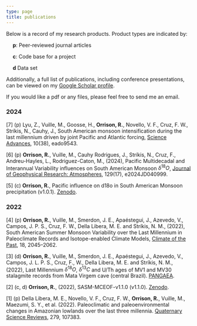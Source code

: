 ```yaml
---
type: page
title: publications
---
```


Below is a record of my research products. Product types are indicated by:

&emsp; **p**: Peer-reviewed journal articles

&emsp; **c**: Code base for a project

&emsp; **d** Data set

Additionally, a full list of publications, including conference presentations, can be viewed on my <a href="https://scholar.google.com/citations?user=Iy7JmM8AAAAJ&hl=en&oi=sra" target="_blank">Google Scholar profile</a>.

If you would like a pdf or any files, please feel free to send me an email. 

### 2024
[7] (p) Lyu, Z., Vuille, M., Goosse, H., **Orrison, R.**, Novello, V. F., Cruz, F. W., Strı́kis, N., Cauhy, J., South American monsoon intensification during the last millennium driven by joint Pacific and Atlantic forcing, <a href="https://doi.org/10.1126/sciadv.ado9543" target="_blanks">Science Advances</a>, 10(38), eado9543. 

[6] (p) **Orrison, R.**, Vuille, M., Cauhy Rodrigues, J., Strı́kis, N., Cruz, F., Andreu-Hayles, L., Rodriguez-Caton, M., (2024), Pacific Multidecadal and Interannual Variability influences on South American Monsoon $\delta^{18}O$, <a href="https://doi.org/10.1029/2024JD040999" target="_blanks">Journal of Geophysical Research: Atmospheres</a>, 129(17), e2024JD040999. 

[5] (c) **Orrison, R.**, Pacific influence on d18o in South American Monsoon precipitation (v1.0.1). <a href="https://doi.org/10.5281/zenodo.11212407" target="_blank">Zenodo</a>. 


### 2022
[4] (p) **Orrison, R.**, Vuille, M., Smerdon, J. E., Apaéstegui, J., Azevedo, V., Campos, J. P. S., Cruz, F. W., Della Libera, M. E. and Strı́kis, N. M., (2022), South American Summer Monsoon Variability over the Last Millennium in Paleoclimate Records and Isotope-enabled Climate Models, <a href="https://cp.copernicus.org/articles/18/2045/2022/" target="_blank">Climate of the Past</a>, 18, 2045–2062.

[3] (d) **Orrison, R.**, Vuille, M., Smerdon, J. E., Apaéstegui, J., Azevedo, V., Campos, J. L. P. S., Cruz, F., W., Della Libera, M. E. and Strı́kis, N. M., (2022), Last Millennium $\delta^{18}O$, $\delta^{13}C$ and U/Th ages of MV1 and MV30 stalagmite records from Mata Virgem cave (central Brazil). <a href="https://doi.pangaea.de/10.1594/PANGAEA.948181" target="_blank">PANGAEA</a>.

[2] (c, d) **Orrison, R.**, (2022), SASM-MCEOF-v1.1.0 (v1.1.0). <a href="https://doi.org/10.5281/zenodo.6949234" target="_blank">Zenodo</a>.

[1] (p) Della Libera, M. E., Novello, V. F., Cruz, F. W., **Orrison, R.**, Vuille, M., Maezumi, S. Y., et al. (2022). Paleoclimatic and paleoenvironmental changes in Amazonian lowlands over the last three millennia. <a href="https://doi.org/10.1016/j.quascirev.2022.107383" target="_blank">Quaternary Science Reviews</a>, 279, 107383. 
